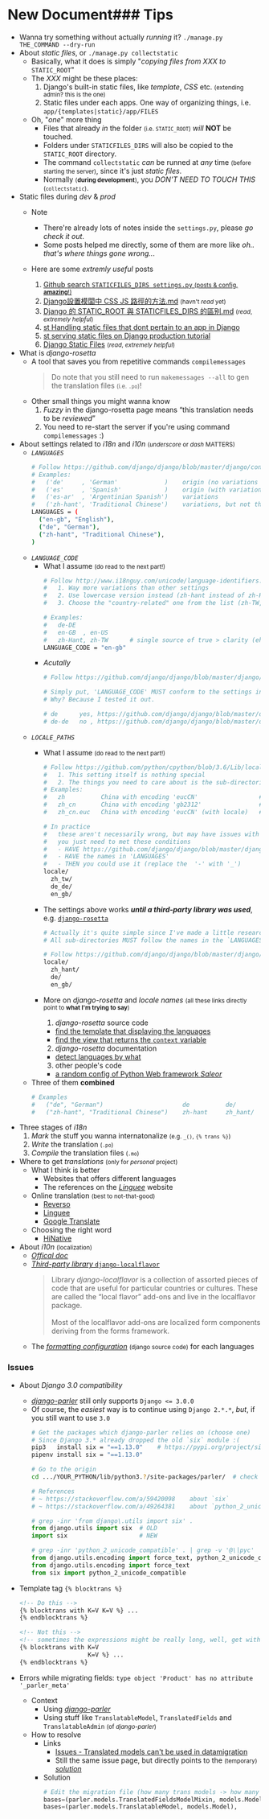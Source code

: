 # New Document### Tips
- Wanna try something without actually *running* it?
  ```./manage.py THE_COMMAND --dry-run```
- About *static files*, or `./manage.py collectstatic`
  - Basically, what it does is simply "*copying files from XXX to* `STATIC_ROOT`"
  - The *XXX* might be these places:
    1. Django's built-in static files, like *template*, *CSS* etc. <small>(extending admin? this is the one)</small>
    2. Static files under each apps. One way of organizing things, i.e. `app/{templates|static}/app/FILES`</small>
  - Oh, "*one*" more thing
    - Files that already *in* the folder <small>(i.e. `STATIC_ROOT`)</small> *will* **NOT** be touched.
    - Folders under `STATICFILES_DIRS` will also be copied to the `STATIC_ROOT` directory.
    - The command `collectstatic` *can* be runned at *any* time <small>(before starting the server)</small>, since it's just *static files*.
    - Normally <small>(**during development**)</small>, you *DON'T NEED TO TOUCH THIS* <small>(`collectstatic`)</small>.
- Static files during *dev* & *prod*
  - Note
    - There're already lots of notes inside the `settings.py`, please *go check it out*.
    - Some posts helped me directly, some of them are more like *oh.. that's where things gone wrong..*.
  
  - Here are some *extremly useful* posts
    1. [Github search `STATICFILES_DIRS settings.py` <small>(posts & config, **amazing**!)</small>](https://github.com/search?q=STATICFILES_DIRS+settings.py&type=Code)
    2. [Django設置模闆中 CSS JS 路徑的方法.md](https://github.com/doraemonext/BlogPost/blob/fa7c59535ffffdbd11e8ede04f95d75bd2696e9a/534-Django%E8%AE%BE%E7%BD%AE%E6%A8%A1%E6%9D%BF%E4%B8%AD%20CSS%20JS%20%E8%B7%AF%E5%BE%84%E7%9A%84%E6%96%B9%E6%B3%95.md)  <small>(havn't *read* yet)</small>
    3. [Django 的 STATIC_ROOT 與 STATICFILES_DIRS 的區别.md](https://github.com/xiaomabenten/blog/blob/5eef7892a20edfe7a6a220067c7063e6a377e7bd/content/post/django%E7%9A%84STATIC_ROOT%E4%B8%8ESTATICFILES_DIRS%E7%9A%84%E5%8C%BA%E5%88%AB.md) <small>(*read*, *extremely helpful*)</small>
    4. [st Handling static files that dont pertain to an app in Django](https://stackoverflow.com/questions/22976596/handling-static-files-that-dont-pertain-to-an-app-in-django)
    5. [st serving static files on Django production tutorial](https://stackoverflow.com/a/29087858/6273859)
    6. [Django Static Files](https://rahmonov.me/posts/django-static-files/) <small>(*read*, *extremely helpful*)</small>
- What is *django-rosetta*
  - A tool that saves you from repetitive commands `compilemessages`
    > Do note that you still need to run `makemessages --all` to gen the translation files <small>(i.e. `.po`)</small>! 
  - Other small things you might wanna know
    1. *Fuzzy* in the django-rosetta page means <q>this translation needs to be *reviewed*</q>
    2. You need to re-start the server if you're using command `compilemessages` :)
- About settings related to *i18n* and *i10n* <small>(*underscore* or *dash* MATTERS)</small>
  - *`LANGUAGES`*
    ```bash
    # Follow https://github.com/django/django/blob/master/django/conf/global_settings.py
    # Examples:
    #   ('de'     , 'German'             )    origin (no variations in settings)
    #   ('es'     , 'Spanish'            )    origin (with variations, not much, mostly in Spanish & English)
    #   ('es-ar'  , 'Argentinian Spanish')    variations
    #   ('zh-hant', 'Traditional Chinese')    variations, but not the same as western languages
    LANGUAGES = (
      ("en-gb", "English"),
      ("de", "German"),
      ("zh-hant", "Traditional Chinese"),
    )
    ```
  - *`LANGUAGE_CODE`*
    - What I assume <small>(do read to the next part!)</small>
      ```bash
      # Follow http://www.i18nguy.com/unicode/language-identifiers.html
      #   1. Way more variations than other settings
      #   2. Use lowercase version instead (zh-hant instead of zh-Hant)
      #   3. Choose the "country-related" one from the list (zh-TW, not zh-Hant)

      # Examples:
      #   de-DE
      #   en-GB  , en-US        
      #   zh-Hant, zh-TW      # single source of true > clarity (eh, actually it's not)
      LANGUAGE_CODE = "en-gb"
      ```
    - *Acutally*
      ```bash
      # Follow https://github.com/django/django/blob/master/django/conf/global_settings.py

      # Simply put, 'LANGUAGE_CODE' MUST conform to the settings in the 'LANGUAGES' (settings.py)
      # Why? Because I tested it out.

      # de      yes, https://github.com/django/django/blob/master/django/conf/global_settings.py#L66
      # de-de   no , https://github.com/django/django/blob/master/django/conf/global_settings.py#L66 doesn't have this
      ```
  - *`LOCALE_PATHS`*
    - What I assume <small>(do read to the next part!)</small>
      ```bash
      # Follow https://github.com/python/cpython/blob/3.6/Lib/locale.py 
      #   1. This setting itself is nothing special
      #   2. The things you need to care about is the sub-directories 🤓
      # Examples:
      #   zh          China with encoding 'eucCN'                 # don't   (too vague) 
      #   zh_cn       China with encoding 'gb2312'                # yes     
      #   zh_cn.euc   China with encoding 'eucCN' (with locale)   # don't   (let user care about the encoding)

      # In practice
      #   these aren't necessarily wrong, but may have issues with third-party library
      #   you just need to met these conditions
      #   - HAVE https://github.com/django/django/blob/master/django/conf/global_settings.py
      #   - HAVE the names in 'LANGUAGES'
      #   - THEN you could use it (replace the  '-' with '_')
      locale/
        zh_tw/
        de_de/
        en_gb/
      ```
    - The settings above works ***until a third-party library was used***, e.g. [`django-rosetta`](https://pypi.org/project/django-rosetta/)
      ```bash
      # Actually it's quite simple since I've made a little research on the source code of 'django-rosetta'.
      # All sub-directories MUST follow the names in the `LANGUAGES` (settings.py)

      # Follow https://github.com/django/django/blob/master/django/conf/global_settings.py
      locale/
        zh_hant/
        de/
        en_gb/
      ```

    - More on *django-rosetta* and *locale names* <small>(all these links directly point to **what I'm trying to say**)</small>
      1. *django-rosetta* source code
        - [find the template that displaying the languages](https://github.com/mbi/django-rosetta/blob/develop/rosetta/templates/rosetta/file-list.html#L23)
        - [find the view that returns the `context` variable](https://github.com/mbi/django-rosetta/blob/develop/rosetta/views.py#L221)
      2. *django-rosetta* documentation
        - [detect languages by what](https://django-rosetta.readthedocs.io/settings.html?highlight=rosetta_languages)
      3. other people's code
        - [a random config of Python Web framework *Saleor*](https://github.com/IsaacMorzy/threads/blob/70d56c1e4a853aab9b91933a1a1a06370763d5cc/.tx/config)
  - Three of them **combined**
    ```bash
    # Examples
    #   ("de", "German")                      de          de/
    #   ("zh-hant", "Traditional Chinese")    zh-hant     zh_hant/
    ```
- Three stages of *i18n*
  1. *Mark* the stuff you wanna internatonalize <small>(e.g. `_()`, `{% trans %}`)</small>
  2. *Write* the translation <small>(`.po`)</small>
  3. *Compile* the translation files <small>(`.mo`)</small>
- Where to get *translations* <small>(only for *personal* project)</small>
  - What I think is better
    - Websites that offers different languages
    - The references on the [*Linguee*](https://www.linguee.com) website
  - Online translation <small>(best to not-that-good)</small>
    - [Reverso](https://context.reverso.net/translation/)
    - [Linguee](https://www.linguee.com)
    - [Google Translate](https://translate.google.com)
  - Choosing the right word
    - [HiNative](https://hinative.com/)
- About *i10n* <small>(localization)</small>
  - [*Offical doc*](https://docs.djangoproject.com/en/3.0/topics/i18n/formatting/)
  - [*Third-party library* `django-localflavor`](https://pypi.org/project/django-localflavor/)
    > Library *django-localflavor* is a collection of assorted pieces of code that are useful for particular countries or cultures. These are called the “local flavor” add-ons and live in the localflavor package.<br><br>
    > Most of the localflavor add-ons are localized form components deriving from the forms framework.
  - The [*formatting configuration*](https://github.com/django/django/blob/stable/2.0.x/django/conf/locale/de/formats.py) <small>(django source code)</small> for each languages


### Issues
- About *Django 3.0 compatibility*
  - [*django-parler*](https://pypi.org/project/django-parler/) still only supports `Django <= 3.0.0 `
  - Of course, the *easiest* way is to continue using `Django 2.*.*`, *but*, if you still want to use `3.0`
    ```bash
    # Get the packages which django-parler relies on (choose one)
    # Since Django 3.* already dropped the old `six` module :(
    pip3   install six = "==1.13.0"    # https://pypi.org/project/six/
    pipenv install six = "==1.13.0"

    # Go to the origin
    cd .../YOUR_PYTHON/lib/python3.?/site-packages/parler/  # check by `which python`
    ```
    ```python
    # References
    # ~ https://stackoverflow.com/a/59420098    about `six`
    # ~ https://stackoverflow.com/a/49264381    about `python_2_unicode_compatible`

    # grep -inr 'from django\.utils import six' .
    from django.utils import six  # OLD
    import six                    # NEW

    # grep -inr 'python_2_unicode_compatible' . | grep -v '@\|pyc'
    from django.utils.encoding import force_text, python_2_unicode_compatible  # OLD
    from django.utils.encoding import force_text                               # NEW
    from six import python_2_unicode_compatible                                # NEW
    ```

- Template tag `{% blocktrans %}`
  ```html
  <!-- Do this -->
  {% blocktrans with K=V K=V %} ...
  {% endblocktrans %}

  <!-- Not this -->
  <!-- sometimes the expressions might be really long, well, get with it -->
  {% blocktrans with K=V
                     K=V %} ...
  {% endblocktrans %}
  ```

- Errors while migrating fields: `type object 'Product' has no attribute '_parler_meta'`
  - Context
    - Using [*django-parler*](https://pypi.org/project/django-parler/)
    - Using stuff like `TranslatableModel`, `TranslatedFields` and `TranslatableAdmin` <small>(of *django-parler*)</small>
  - How to resolve
    - Links
      - [Issues - Translated models can't be used in datamigration](https://github.com/django-parler/django-parler/issues/157)
      - Still the same issue page, but directly points to the <small>(temporary)</small> [*solution*](https://github.com/django-parler/django-parler/issues/157#issuecomment-534440366)
    - Solution
      ```python
      # Edit the migration file (how many trans models -> how many edits)
      bases=(parler.models.TranslatedFieldsModelMixin, models.Model),  # OLD
      bases=(parler.models.TranslatableModel, models.Model),           # NEW
      ```
